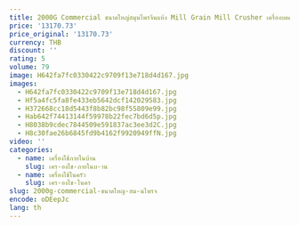 ```yaml
---
title: 2000G Commercial ขนาดใหญ่สมุนไพรจีนแห้ง Mill Grain Mill Crusher เครื่องบดคุณภาพสูง 3500W 220V
price: '13170.73'
price_original: '13170.73'
currency: THB
discount: ''
rating: 5
volume: 79
image: H642fa7fc0330422c9709f13e718d4d167.jpg
images:
  - H642fa7fc0330422c9709f13e718d4d167.jpg
  - Hf5a4fc5fa8fe433eb5642dcf142029583.jpg
  - H372668cc18d5443f8b82bc98f55809e99.jpg
  - Hab642f74413144f59978b22fec7bd6d5p.jpg
  - H8038b9cdec7844509e591837ac3ee3d2C.jpg
  - H8c30fae26b6845fd9b4162f9920949ffN.jpg
video: ''
categories:
  - name: เครื่องใช้ภายในบ้าน
    slug: เคร-องใช-ภายในบ-าน
  - name: เครื่องใช้ในครัว
    slug: เคร-องใช-ในคร
slug: 2000g-commercial-ขนาดใหญ-สม-นไพรจ
encode: oDEepJc
lang: th
---
```

  
